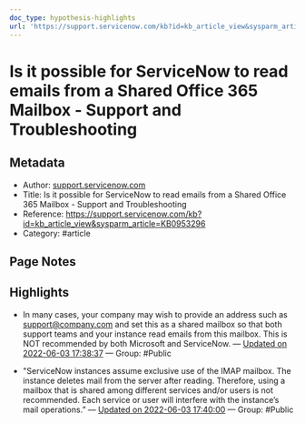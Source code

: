 ```yaml
---
doc_type: hypothesis-highlights
url: 'https://support.servicenow.com/kb?id=kb_article_view&sysparm_article=KB0953296'
---
```


# Is it possible for ServiceNow to read emails from a Shared Office 365 Mailbox - Support and Troubleshooting

## Metadata
- Author: [support.servicenow.com]()
- Title: Is it possible for ServiceNow to read emails from a Shared Office 365 Mailbox - Support and Troubleshooting
- Reference: https://support.servicenow.com/kb?id=kb_article_view&sysparm_article=KB0953296
- Category: #article

## Page Notes
## Highlights
- In many cases, your company may wish to provide an address such as support@company.com and set this as a shared mailbox so that both support teams and your instance read emails from this mailbox. This is NOT recommended by both Microsoft and ServiceNow. — [Updated on 2022-06-03 17:38:37](https://hyp.is/hwD3iOOFEeyV2a9o-ark_Q/support.servicenow.com/kb?id=kb_article_view&sysparm_article=KB0953296) — Group: #Public

- "ServiceNow instances assume exclusive use of the IMAP mailbox. The instance deletes mail from the server after reading. Therefore, using a mailbox that is shared among different services and/or users is not recommended. Each service or user will interfere with the instance’s mail operations.” — [Updated on 2022-06-03 17:40:00](https://hyp.is/uF3eIuOFEeyppRMqvYwGGg/support.servicenow.com/kb?id=kb_article_view&sysparm_article=KB0953296) — Group: #Public



